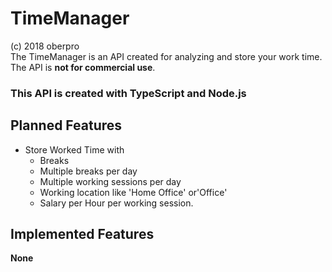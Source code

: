 # TimeManager #
(c) 2018 oberpro  
The TimeManager is an API created for analyzing and store your work time.  
The API is __not for commercial use__.  
### This API is created with TypeScript and Node.js ###
## Planned Features ##
* Store Worked Time with
    * Breaks
    * Multiple breaks per day
    * Multiple working sessions per day
    * Working location like 'Home Office' or'Office'
    * Salary per Hour per working session.
## Implemented Features ##
**None**